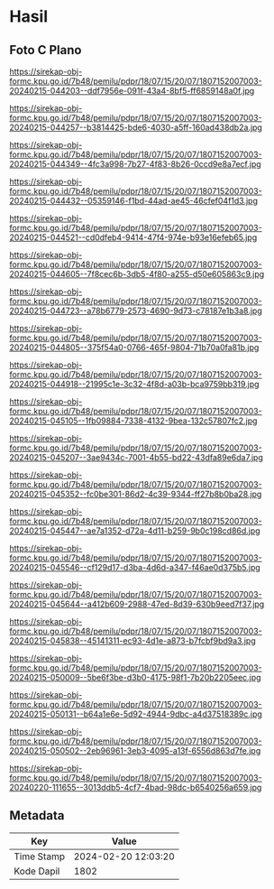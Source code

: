 # Hasil

## Foto C Plano

https://sirekap-obj-formc.kpu.go.id/7b48/pemilu/pdpr/18/07/15/20/07/1807152007003-20240215-044203--ddf7956e-091f-43a4-8bf5-ff6859148a0f.jpg

https://sirekap-obj-formc.kpu.go.id/7b48/pemilu/pdpr/18/07/15/20/07/1807152007003-20240215-044257--b3814425-bde6-4030-a5ff-160ad438db2a.jpg

https://sirekap-obj-formc.kpu.go.id/7b48/pemilu/pdpr/18/07/15/20/07/1807152007003-20240215-044349--4fc3a998-7b27-4f83-8b26-0ccd9e8a7ecf.jpg

https://sirekap-obj-formc.kpu.go.id/7b48/pemilu/pdpr/18/07/15/20/07/1807152007003-20240215-044432--05359146-f1bd-44ad-ae45-46cfef04f1d3.jpg

https://sirekap-obj-formc.kpu.go.id/7b48/pemilu/pdpr/18/07/15/20/07/1807152007003-20240215-044521--cd0dfeb4-9414-47f4-974e-b93e16efeb65.jpg

https://sirekap-obj-formc.kpu.go.id/7b48/pemilu/pdpr/18/07/15/20/07/1807152007003-20240215-044605--7f8cec6b-3db5-4f80-a255-d50e605863c9.jpg

https://sirekap-obj-formc.kpu.go.id/7b48/pemilu/pdpr/18/07/15/20/07/1807152007003-20240215-044723--a78b6779-2573-4690-9d73-c78187e1b3a8.jpg

https://sirekap-obj-formc.kpu.go.id/7b48/pemilu/pdpr/18/07/15/20/07/1807152007003-20240215-044805--375f54a0-0766-465f-9804-71b70a0fa81b.jpg

https://sirekap-obj-formc.kpu.go.id/7b48/pemilu/pdpr/18/07/15/20/07/1807152007003-20240215-044918--21995c1e-3c32-4f8d-a03b-bca9759bb319.jpg

https://sirekap-obj-formc.kpu.go.id/7b48/pemilu/pdpr/18/07/15/20/07/1807152007003-20240215-045105--1fb09884-7338-4132-9bea-132c57807fc2.jpg

https://sirekap-obj-formc.kpu.go.id/7b48/pemilu/pdpr/18/07/15/20/07/1807152007003-20240215-045207--3ae9434c-7001-4b55-bd22-43dfa89e6da7.jpg

https://sirekap-obj-formc.kpu.go.id/7b48/pemilu/pdpr/18/07/15/20/07/1807152007003-20240215-045352--fc0be301-86d2-4c39-9344-ff27b8b0ba28.jpg

https://sirekap-obj-formc.kpu.go.id/7b48/pemilu/pdpr/18/07/15/20/07/1807152007003-20240215-045447--ae7a1352-d72a-4d11-b259-9b0c198cd86d.jpg

https://sirekap-obj-formc.kpu.go.id/7b48/pemilu/pdpr/18/07/15/20/07/1807152007003-20240215-045546--cf129d17-d3ba-4d6d-a347-f46ae0d375b5.jpg

https://sirekap-obj-formc.kpu.go.id/7b48/pemilu/pdpr/18/07/15/20/07/1807152007003-20240215-045644--a412b609-2988-47ed-8d39-630b9eed7f37.jpg

https://sirekap-obj-formc.kpu.go.id/7b48/pemilu/pdpr/18/07/15/20/07/1807152007003-20240215-045838--45141311-ec93-4d1e-a873-b7fcbf9bd9a3.jpg

https://sirekap-obj-formc.kpu.go.id/7b48/pemilu/pdpr/18/07/15/20/07/1807152007003-20240215-050009--5be6f3be-d3b0-4175-98f1-7b20b2205eec.jpg

https://sirekap-obj-formc.kpu.go.id/7b48/pemilu/pdpr/18/07/15/20/07/1807152007003-20240215-050131--b64a1e6e-5d92-4944-9dbc-a4d37518389c.jpg

https://sirekap-obj-formc.kpu.go.id/7b48/pemilu/pdpr/18/07/15/20/07/1807152007003-20240215-050502--2eb96961-3eb3-4095-a13f-6556d863d7fe.jpg

https://sirekap-obj-formc.kpu.go.id/7b48/pemilu/pdpr/18/07/15/20/07/1807152007003-20240220-111655--3013ddb5-4cf7-4bad-98dc-b6540256a659.jpg


## Metadata

| Key        | Value               |
| ---------- | ------------------- |
| Time Stamp | 2024-02-20 12:03:20 |
| Kode Dapil | 1802                |



